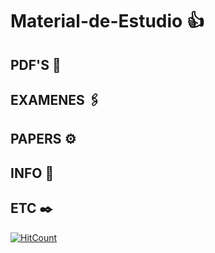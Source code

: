 # Material-de-Estudio :+1:

## PDF'S 🚀
## EXAMENES 🖇️
## PAPERS ⚙️
## INFO  📢
## ETC ✒️

[![HitCount](http://hits.dwyl.com/andres96energy@hotmailcom/https://githubcom/andresWeitzel/Material_de_Estudio.svg)](http://hits.dwyl.com/andres96energy@hotmailcom/https://githubcom/andresWeitzel/Material_de_Estudio)
